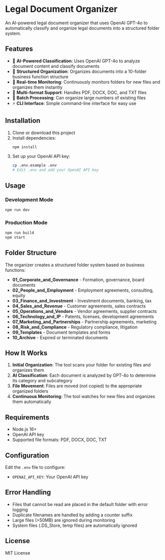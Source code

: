 # Legal Document Organizer

An AI-powered legal document organizer that uses OpenAI GPT-4o to automatically classify and organize legal documents into a structured folder system.

## Features

- 🤖 **AI-Powered Classification**: Uses OpenAI GPT-4o to analyze document content and classify documents
- 📁 **Structured Organization**: Organizes documents into a 10-folder business function structure
- 👀 **Real-time Monitoring**: Continuously monitors folders for new files and organizes them instantly
- 📄 **Multi-format Support**: Handles PDF, DOCX, DOC, and TXT files
- 🔄 **Batch Processing**: Can organize large numbers of existing files
- ⚡ **CLI Interface**: Simple command-line interface for easy use

## Installation

1. Clone or download this project
2. Install dependencies:
   ```bash
   npm install
   ```
3. Set up your OpenAI API key:
   ```bash
   cp .env.example .env
   # Edit .env and add your OpenAI API key
   ```

## Usage

### Development Mode
```bash
npm run dev
```

### Production Mode
```bash
npm run build
npm start
```

## Folder Structure

The organizer creates a structured folder system based on business functions:

- **01_Corporate_and_Governance** - Formation, governance, board documents
- **02_People_and_Employment** - Employment agreements, consulting, equity
- **03_Finance_and_Investment** - Investment documents, banking, tax
- **04_Sales_and_Revenue** - Customer agreements, sales contracts
- **05_Operations_and_Vendors** - Vendor agreements, supplier contracts
- **06_Technology_and_IP** - Patents, licenses, development agreements
- **07_Marketing_and_Partnerships** - Partnership agreements, marketing
- **08_Risk_and_Compliance** - Regulatory compliance, litigation
- **09_Templates** - Document templates and forms
- **10_Archive** - Expired or terminated documents

## How It Works

1. **Initial Organization**: The tool scans your folder for existing files and organizes them
2. **AI Classification**: Each document is analyzed by GPT-4o to determine its category and subcategory
3. **File Movement**: Files are moved (not copied) to the appropriate organized folders
4. **Continuous Monitoring**: The tool watches for new files and organizes them automatically

## Requirements

- Node.js 16+ 
- OpenAI API key
- Supported file formats: PDF, DOCX, DOC, TXT

## Configuration

Edit the `.env` file to configure:
- `OPENAI_API_KEY`: Your OpenAI API key

## Error Handling

- Files that cannot be read are placed in the default folder with error logging
- Duplicate filenames are handled by adding a counter suffix
- Large files (>50MB) are ignored during monitoring
- System files (.DS_Store, temp files) are automatically ignored

## License

MIT License